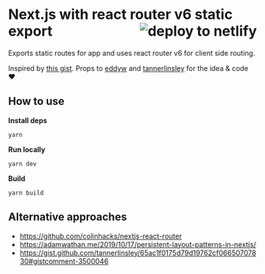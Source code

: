 <h1> Next.js with react router v6 static export
<a href="https://app.netlify.com/start/deploy?repository=https://github.com/DavidWells/next-with-react-router-v6">
  <img align="right" src="https://camo.githubusercontent.com/be2eb66bb727e25655f1dcff88c2fdca82a77513/68747470733a2f2f7777772e6e65746c6966792e636f6d2f696d672f6465706c6f792f627574746f6e2e737667" 
  class="deploy-button" 
  alt="deploy to netlify">
</a>
</h1>

Exports static routes for app and uses react router v6 for client side routing.

Inspired by [this gist](https://gist.github.com/tannerlinsley/65ac1f0175d79d19762cf06650707830#gistcomment-3500046). Props to [eddyw](https://github.com/eddyw) and [tannerlinsley](https://github.com/tannerlinsley) for the idea & code ❤️

## How to use

**Install deps**

```
yarn
```

**Run locally**

```
yarn dev
```

**Build**

```
yarn build
```

## Alternative approaches

- https://github.com/colinhacks/nextjs-react-router
- https://adamwathan.me/2019/10/17/persistent-layout-patterns-in-nextjs/
- https://gist.github.com/tannerlinsley/65ac1f0175d79d19762cf06650707830#gistcomment-3500046